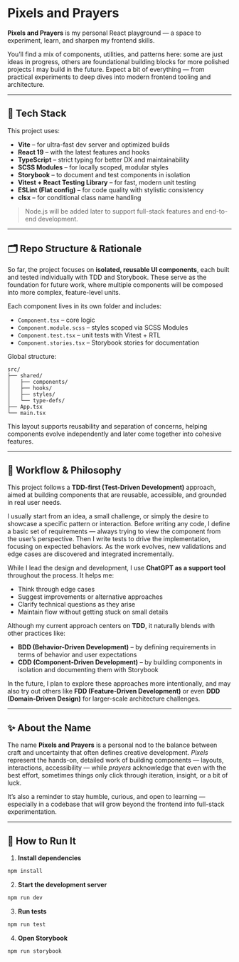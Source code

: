 # Pixels and Prayers

**Pixels and Prayers** is my personal React playground — a space to experiment, learn, and sharpen my frontend skills.

You’ll find a mix of components, utilities, and patterns here: some are just ideas in progress, others are foundational building blocks for more polished projects I may build in the future. Expect a bit of everything — from practical experiments to deep dives into modern frontend tooling and architecture.

---

## 🧱 Tech Stack

This project uses:

- **Vite** – for ultra-fast dev server and optimized builds  
- **React 19** – with the latest features and hooks  
- **TypeScript** – strict typing for better DX and maintainability  
- **SCSS Modules** – for locally scoped, modular styles  
- **Storybook** – to document and test components in isolation  
- **Vitest + React Testing Library** – for fast, modern unit testing  
- **ESLint (Flat config)** – for code quality with stylistic consistency  
- **clsx** – for conditional class name handling  

> Node.js will be added later to support full-stack features and end-to-end development.

---

## 🗂️ Repo Structure & Rationale

So far, the project focuses on **isolated, reusable UI components**, each built and tested individually with TDD and Storybook. These serve as the foundation for future work, where multiple components will be composed into more complex, feature-level units.

Each component lives in its own folder and includes:

- `Component.tsx` – core logic  
- `Component.module.scss` – styles scoped via SCSS Modules  
- `Component.test.tsx` – unit tests with Vitest + RTL  
- `Component.stories.tsx` – Storybook stories for documentation  

Global structure:

```
src/
├── shared/
│   ├── components/
│   ├── hooks/
│   ├── styles/
│   └── type-defs/
├── App.tsx
└── main.tsx
```

This layout supports reusability and separation of concerns, helping components evolve independently and later come together into cohesive features.

---

## 🧠 Workflow & Philosophy

This project follows a **TDD-first (Test-Driven Development)** approach, aimed at building components that are reusable, accessible, and grounded in real user needs.

I usually start from an idea, a small challenge, or simply the desire to showcase a specific pattern or interaction. Before writing any code, I define a basic set of requirements — always trying to view the component from the user’s perspective. Then I write tests to drive the implementation, focusing on expected behaviors. As the work evolves, new validations and edge cases are discovered and integrated incrementally.

While I lead the design and development, I use **ChatGPT as a support tool** throughout the process. It helps me:

- Think through edge cases  
- Suggest improvements or alternative approaches  
- Clarify technical questions as they arise  
- Maintain flow without getting stuck on small details  

Although my current approach centers on **TDD**, it naturally blends with other practices like:

- **BDD (Behavior-Driven Development)** – by defining requirements in terms of behavior and user expectations  
- **CDD (Component-Driven Development)** – by building components in isolation and documenting them with Storybook  

In the future, I plan to explore these approaches more intentionally, and may also try out others like **FDD (Feature-Driven Development)** or even **DDD (Domain-Driven Design)** for larger-scale architecture challenges.

---

## ✨ About the Name

The name **Pixels and Prayers** is a personal nod to the balance between craft and uncertainty that often defines creative development. _Pixels_ represent the hands-on, detailed work of building components — layouts, interactions, accessibility — while _prayers_ acknowledge that even with the best effort, sometimes things only click through iteration, insight, or a bit of luck.

It’s also a reminder to stay humble, curious, and open to learning — especially in a codebase that will grow beyond the frontend into full-stack experimentation.

---

## 🚀 How to Run It

1. **Install dependencies**

```bash
npm install
```

2. **Start the development server**

```bash
npm run dev
```

3. **Run tests**

```bash
npm run test
```

4. **Open Storybook**

```bash
npm run storybook
```